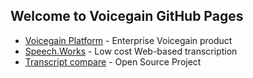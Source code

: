 ## Welcome to Voicegain GitHub Pages

* [Voicegain Platform](https://voicegain.github.io/platform/) - Enterprise Voicegain product
* [Speech.Works](https://voicegain.github.io/speech-works/) - Low cost Web-based transcription
* [Transcript compare](https://voicegain.github.io/transcription-compare) - Open Source Project

